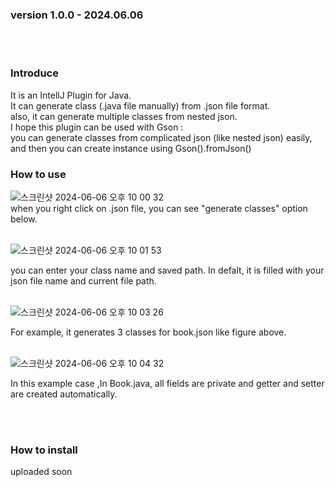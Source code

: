 ### version 1.0.0 - 2024.06.06 
<br><br>


### Introduce

It is an IntellJ Plugin for Java. <br>
It can generate class (.java file manually) from .json file format.<br>
also, it can generate multiple classes from nested json.<br>
I hope this plugin can be used with Gson : <br> you can generate classes from complicated json (like nested json) easily, and then you can create instance using Gson().fromJson()


### How to use

![스크린샷 2024-06-06 오후 10 00 32](https://github.com/kjs990114/kson/assets/50402527/b495fb09-ddaa-4cda-9048-084d5bfa7675)<br>
when you right click on .json file, you can see "generate classes" option below.<br><br>

![스크린샷 2024-06-06 오후 10 01 53](https://github.com/kjs990114/kson/assets/50402527/e962bd70-aec7-4f5e-b876-b2f2824c5a77)<br>

you can enter your class name and saved path. In defalt, it is filled with your json file name and current file path. <br><br>

![스크린샷 2024-06-06 오후 10 03 26](https://github.com/kjs990114/kson/assets/50402527/65911ed4-4bc0-47e4-a9ac-9b86d8c2ce02)<br>

For example, it generates 3 classes for book.json like figure above.<br><br>

![스크린샷 2024-06-06 오후 10 04 32](https://github.com/kjs990114/kson/assets/50402527/cf24f689-0e87-4ccb-9a5d-374499b1874c)<br>

In this example case ,In Book.java, all fields are private and getter and setter are created automatically. 

<br><br>


### How to install

uploaded soon



